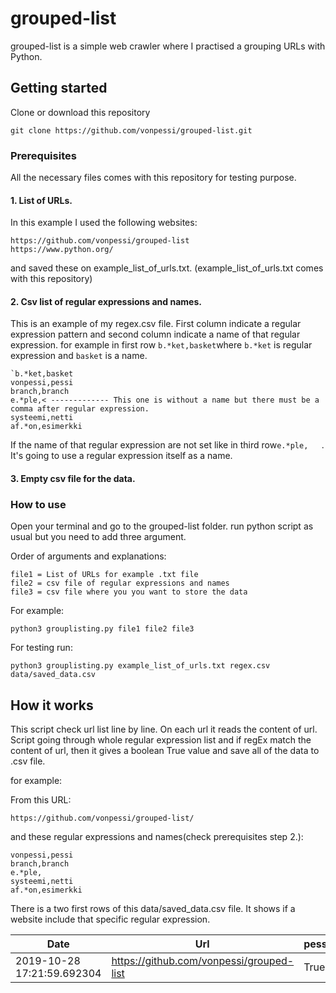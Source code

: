# grouped-list
grouped-list is a simple web crawler where I practised a grouping URLs with Python.
## Getting started
Clone or download this repository
```
git clone https://github.com/vonpessi/grouped-list.git
```
### Prerequisites
All the necessary files comes with this repository for testing purpose.
#### 1. List of URLs. 

In this example I used the following websites:
```
https://github.com/vonpessi/grouped-list
https://www.python.org/
```
and saved these on example_list_of_urls.txt. (example_list_of_urls.txt comes with this repository)

#### 2. Csv list of regular expressions and names.

This is an example of my regex.csv file. First column indicate a regular expression pattern and second column indicate a name of that regular expression. for example in first row ```b.*ket,basket```where ```b.*ket``` is regular expression and ```basket``` is a name.
```
`b.*ket,basket
vonpessi,pessi
branch,branch
e.*ple,< ------------- This one is without a name but there must be a comma after regular expression.
systeemi,netti
af.*on,esimerkki
```
If the name of that regular expression are not set like in third row```e.*ple,   ```. It's going to use a regular expression itself as a name.

#### 3. Empty csv file for the data.

### How to use
Open your terminal and go to the grouped-list folder.
run python script as usual but you need to add three argument.

Order of arguments and explanations:
```
file1 = List of URLs for example .txt file
file2 = csv file of regular expressions and names
file3 = csv file where you you want to store the data
```
For example:
```
python3 grouplisting.py file1 file2 file3
```
For testing run:
```
python3 grouplisting.py example_list_of_urls.txt regex.csv data/saved_data.csv
```
## How it works
This script check url list line by line. On each url it reads the content of url. Script going through whole regular expression list and if regEx match the content of url, then it gives a boolean True value and save all of the data to .csv file.

for example:

From this URL:
```
https://github.com/vonpessi/grouped-list/
```
and these regular expressions and names(check prerequisites step 2.):
```
vonpessi,pessi
branch,branch
e.*ple,
systeemi,netti
af.*on,esimerkki
```

There is a two first rows of this data/saved_data.csv file. It shows if a website include that specific regular expression.

|Date|Url|pessi|branch|e.*ple|netti|esimerkki|
|---|---|---|---|---|---|---|
|2019-10-28 17:21:59.692304|https://github.com/vonpessi/grouped-list|True|True|True|False|True|

